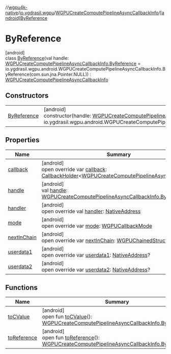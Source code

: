 //[wgpu4k-native](../../../../index.md)/[io.ygdrasil.wgpu](../../index.md)/[WGPUCreateComputePipelineAsyncCallbackInfo](../index.md)/[[android]ByReference](index.md)

# ByReference

[android]\
class [ByReference](index.md)(val handle: [WGPUCreateComputePipelineAsyncCallbackInfo.ByReference](../../../io.ygdrasil.wgpu.android/-w-g-p-u-create-compute-pipeline-async-callback-info/-by-reference/index.md) = io.ygdrasil.wgpu.android.WGPUCreateComputePipelineAsyncCallbackInfo.ByReference(com.sun.jna.Pointer.NULL)) : [WGPUCreateComputePipelineAsyncCallbackInfo](../index.md)

## Constructors

| | |
|---|---|
| [ByReference](-by-reference.md) | [android]<br>constructor(handle: [WGPUCreateComputePipelineAsyncCallbackInfo.ByReference](../../../io.ygdrasil.wgpu.android/-w-g-p-u-create-compute-pipeline-async-callback-info/-by-reference/index.md) = io.ygdrasil.wgpu.android.WGPUCreateComputePipelineAsyncCallbackInfo.ByReference(com.sun.jna.Pointer.NULL)) |

## Properties

| Name | Summary |
|---|---|
| [callback](callback.md) | [android]<br>open override var [callback](callback.md): [CallbackHolder](../../../ffi/-callback-holder/index.md)&lt;[WGPUCreateComputePipelineAsyncCallback](../../-w-g-p-u-create-compute-pipeline-async-callback/index.md)&gt;? |
| [handle](handle.md) | [android]<br>val [handle](handle.md): [WGPUCreateComputePipelineAsyncCallbackInfo.ByReference](../../../io.ygdrasil.wgpu.android/-w-g-p-u-create-compute-pipeline-async-callback-info/-by-reference/index.md) |
| [handler](handler.md) | [android]<br>open override val [handler](handler.md): [NativeAddress](../../../ffi/-native-address/index.md) |
| [mode](mode.md) | [android]<br>open override var [mode](mode.md): [WGPUCallbackMode](../../-w-g-p-u-callback-mode/index.md) |
| [nextInChain](next-in-chain.md) | [android]<br>open override var [nextInChain](next-in-chain.md): [WGPUChainedStruct](../../-w-g-p-u-chained-struct/index.md)? |
| [userdata1](userdata1.md) | [android]<br>open override var [userdata1](userdata1.md): [NativeAddress](../../../ffi/-native-address/index.md)? |
| [userdata2](userdata2.md) | [android]<br>open override var [userdata2](userdata2.md): [NativeAddress](../../../ffi/-native-address/index.md)? |

## Functions

| Name | Summary |
|---|---|
| [toCValue](../[android]to-c-value.md) | [android]<br>open fun [toCValue](../[android]to-c-value.md)(): [WGPUCreateComputePipelineAsyncCallbackInfo.ByValue](../../../io.ygdrasil.wgpu.android/-w-g-p-u-create-compute-pipeline-async-callback-info/-by-value/index.md) |
| [toReference](../to-reference.md) | [android]<br>open fun [toReference](../to-reference.md)(): [WGPUCreateComputePipelineAsyncCallbackInfo.ByReference](../../../io.ygdrasil.wgpu.android/-w-g-p-u-create-compute-pipeline-async-callback-info/-by-reference/index.md) |